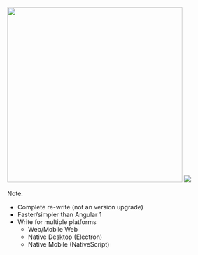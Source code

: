 <img src="img/angular.svg" height="400">
<img src="img/ng2-super-hero-large.png">

Note:
+ Complete re-write (not an version upgrade)
+ Faster/simpler than Angular 1
+ Write for multiple platforms
    + Web/Mobile Web
    + Native Desktop (Electron)
    + Native Mobile (NativeScript)
